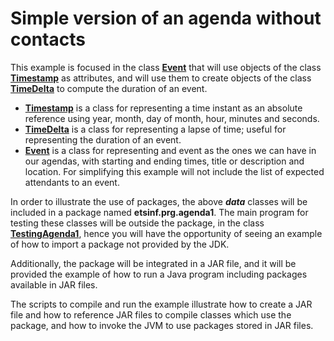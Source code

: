 # Simple version of an agenda without contacts

This example is focused in the class
[**Event**](src/Event.java)
that will use objects of the class
[**Timestamp**](src/Timestamp.java)
as attributes, and will use them to create objects
of the class
[**TimeDelta**](src/TimeDelta.java)
to compute the duration of an event.


* [**Timestamp**](src/Timestamp.java) is a class for representing a time instant as an absolute reference using year, month, day of month, hour, minutes and seconds.
* [**TimeDelta**](src/TimeDelta.java) is a class for representing a lapse of time; useful for representing the duration of an event.
* [**Event**](src/Event.java) is a class for representing and event as the ones we can have in our agendas, with starting and ending times, title or description and location. For simplifying this example will not include the list of expected attendants to an event.

In order to illustrate the use of packages, the above ***data*** classes will be included in a package named **etsinf.prg.agenda1**. The main program for testing these classes will be outside the package,
in the class
[**TestingAgenda1**](test_src/TestingAgenda1.java),
hence you will have the opportunity of seeing an example of how to import a package not provided by the JDK.

Additionally, the package will be integrated in a JAR file, and it will be provided the example of how to run a Java program including packages available in JAR files.

The scripts to compile and run the example illustrate how
to create a JAR file and how to reference JAR files to
compile classes which use the package, and how to invoke
the JVM to use packages stored in JAR files.
